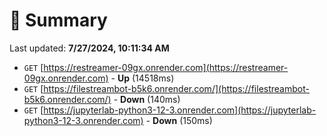 # 📖 Summary
Last updated: **7/27/2024, 10:11:34 AM**

- `GET` [https://restreamer-09gx.onrender.com](https://restreamer-09gx.onrender.com) - **Up** (14518ms)
- `GET` [https://filestreambot-b5k6.onrender.com/](https://filestreambot-b5k6.onrender.com/) - **Down** (140ms)
- `GET` [https://jupyterlab-python3-12-3.onrender.com](https://jupyterlab-python3-12-3.onrender.com) - **Down** (150ms)
